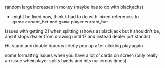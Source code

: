 random large increases in money (maybe has to do with blackjacks)
- might be fixed now, think it had to do with mixed references to game.current_bet and game.player.current_bet

Issues with getting 21 when splitting (shows as blackjack but it shouldn't be, and it stops dealer from drawing until 17 and instead dealer just stands)

Hit stand and double buttons briefly pop up after clicking play again

some formatting issues when you have a lot of cards on screen (only really an issue when player splits hands and hits numerous times)